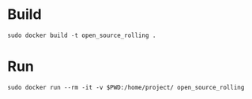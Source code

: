 # Build
```
sudo docker build -t open_source_rolling .
```
# Run
```
sudo docker run --rm -it -v $PWD:/home/project/ open_source_rolling
```

